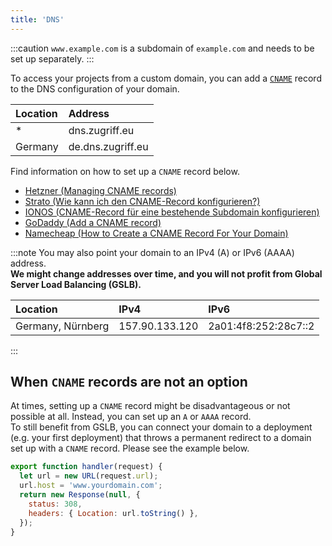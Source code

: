 ```yaml
---
title: 'DNS'
---
```


:::caution
`www.example.com` is a subdomain of `example.com` and needs to be set up separately.
:::

To access your projects from a custom domain, you can add a [`CNAME`](https://de.wikipedia.org/wiki/CNAME_Resource_Record)
record to the DNS configuration of your domain.

| Location | Address           |
| :------- | :---------------- |
| \*       | dns.zugriff.eu    |
| Germany  | de.dns.zugriff.eu |

Find information on how to set up a `CNAME` record below.

- [Hetzner (Managing CNAME records)](https://docs.hetzner.com/dns-console/dns/manage-records/managing-cname-records/)
- [Strato (Wie kann ich den CNAME-Record konfigurieren?)](https://www.strato.de/faq/domains/wie-kann-ich-bei-strato-meine-dns-eintraege-verwalten/#cname)
- [IONOS (CNAME-Record für eine bestehende Subdomain konfigurieren)](https://www.ionos.de/hilfe/domains/cname-records-fuer-subdomains-konfigurieren/cname-record-fuer-eine-bestehende-subdomain-konfigurieren/)
- [GoDaddy (Add a CNAME record)](https://www.godaddy.com/help/add-a-cname-record-19236)
- [Namecheap (How to Create a CNAME Record For Your Domain)](https://www.namecheap.com/support/knowledgebase/article.aspx/9646/2237/how-to-create-a-cname-record-for-your-domain/)

:::note
You may also point your domain to an IPv4 (A) or IPv6 (AAAA) address.  
**We might change addresses over time, and you will not profit from Global Server Load Balancing (GSLB).**

| Location          | IPv4           | IPv6                 |
| :---------------- | :------------- | :------------------- |
| Germany, Nürnberg | 157.90.133.120 | 2a01:4f8:252:28c7::2 |

:::

## When `CNAME` records are not an option

At times, setting up a `CNAME` record might be disadvantageous or not possible at all. Instead, you can set up an `A` or `AAAA` record.  
To still benefit from GSLB, you can connect your domain to a deployment (e.g. your first deployment) that throws a permanent redirect to a domain
set up with a `CNAME` record. Please see the example below.

```js
export function handler(request) {
  let url = new URL(request.url);
  url.host = 'www.yourdomain.com';
  return new Response(null, {
    status: 308,
    headers: { Location: url.toString() },
  });
}
```
